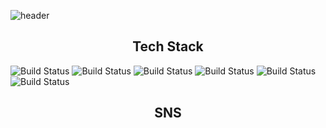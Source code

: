 ![header](https://capsule-render.vercel.app/api?type=Waving&color=auto&height=300&section=header&text=Welcome&fontSize=90&animation=twinkling)

<h2 align="center">Tech Stack</h2>

<p align="center">

![Build Status](https://img.shields.io/badge/PHP-777BB4?style=flat-square&logo=PHP&logoColor=white) ![Build Status](https://img.shields.io/badge/Node.js-339933?style=flat-square&logo=Node.js&logoColor=white) ![Build Status](https://img.shields.io/badge/JavaScript-F7DF1E?style=flat-square&logo=JavaScript&logoColor=white&) ![Build Status](https://img.shields.io/badge/Jquery-0769AD?style=flat-square&logo=Jquery&logoColor=white&)
 ![Build Status](https://img.shields.io/badge/React-61DAFB?style=flat-square&logo=React&logoColor=white&) ![Build Status](https://img.shields.io/badge/MongoDB-47A248?style=flat-square&logo=MongoDB&logoColor=white&) 
 
</p>

<h2 align="center">SNS</h2>
